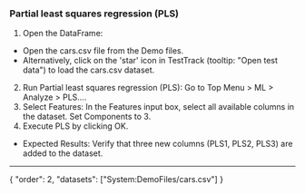 ### Partial least squares regression (PLS)

1. Open the DataFrame:
* Open the cars.csv file from the Demo files.
* Alternatively, click on the 'star' icon in TestTrack (tooltip: "Open test data") to load the cars.csv dataset.
2. Run Partial least squares regression (PLS): Go to Top Menu > ML > Analyze > PLS….
3. Select Features: In the Features input box, select all available columns in the dataset. Set Components to 3.
4. Execute PLS by clicking OK.
* Expected Results: Verify that three new columns (PLS1, PLS2, PLS3) are added to the dataset.

---
{
"order": 2,
"datasets": ["System:DemoFiles/cars.csv"]
}